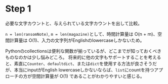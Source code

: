 # Step 1

必要な文字カウントと、与えられている文字カウントを出して比較。

`n = len(ransomNote)`, `m = len(magazine)`として、時間計算量は O(n + m)、空間計算量は O(1)、入力の文字列がEnglishのlowercaseしかないため。

Pythonのcollectionsは便利な関数が揃っているが、どこまでが知っておくべきものなのかは少し悩みどころ。
将来的に他の文字もサポートすることを考えると、素直に`Counter`、`defaultdict`、または`dict`を使用する方法が良さそうだが、本当にinputがEnglish lowercaseしかないならば、`list`にcountを持つアプローチの方が空間計算量が O(1) であることがわかりやすいと感じる。